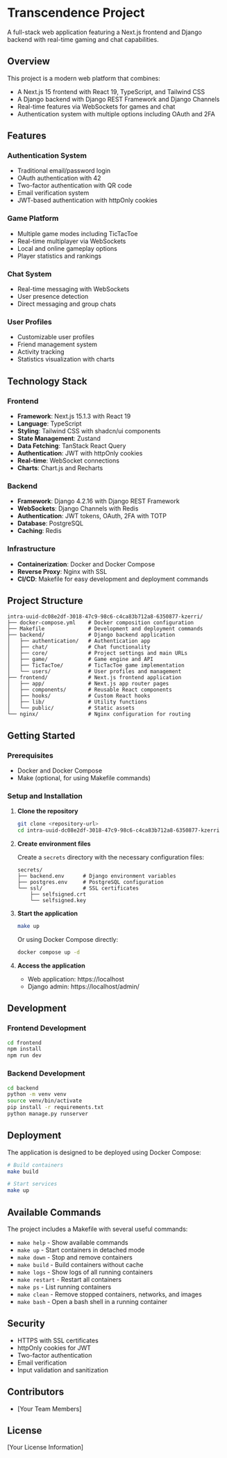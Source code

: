 # Transcendence Project

A full-stack web application featuring a Next.js frontend and Django backend with real-time gaming and chat capabilities.

## Overview

This project is a modern web platform that combines:
- A Next.js 15 frontend with React 19, TypeScript, and Tailwind CSS
- A Django backend with Django REST Framework and Django Channels
- Real-time features via WebSockets for games and chat
- Authentication system with multiple options including OAuth and 2FA

## Features

### Authentication System
- Traditional email/password login
- OAuth authentication with 42
- Two-factor authentication with QR code
- Email verification system
- JWT-based authentication with httpOnly cookies

### Game Platform
- Multiple game modes including TicTacToe
- Real-time multiplayer via WebSockets
- Local and online gameplay options
- Player statistics and rankings

### Chat System
- Real-time messaging with WebSockets
- User presence detection
- Direct messaging and group chats

### User Profiles
- Customizable user profiles
- Friend management system
- Activity tracking
- Statistics visualization with charts

## Technology Stack

### Frontend
- **Framework**: Next.js 15.1.3 with React 19
- **Language**: TypeScript
- **Styling**: Tailwind CSS with shadcn/ui components
- **State Management**: Zustand
- **Data Fetching**: TanStack React Query
- **Authentication**: JWT with httpOnly cookies
- **Real-time**: WebSocket connections
- **Charts**: Chart.js and Recharts

### Backend
- **Framework**: Django 4.2.16 with Django REST Framework
- **WebSockets**: Django Channels with Redis
- **Authentication**: JWT tokens, OAuth, 2FA with TOTP
- **Database**: PostgreSQL
- **Caching**: Redis

### Infrastructure
- **Containerization**: Docker and Docker Compose
- **Reverse Proxy**: Nginx with SSL
- **CI/CD**: Makefile for easy development and deployment commands

## Project Structure

```
intra-uuid-dc08e2df-3018-47c9-98c6-c4ca83b712a8-6350877-kzerri/
├── docker-compose.yml    # Docker composition configuration
├── Makefile              # Development and deployment commands
├── backend/              # Django backend application
│   ├── authentication/   # Authentication app
│   ├── chat/             # Chat functionality
│   ├── core/             # Project settings and main URLs
│   ├── game/             # Game engine and API
│   ├── TicTacToe/        # TicTacToe game implementation
│   └── users/            # User profiles and management
├── frontend/             # Next.js frontend application
│   ├── app/              # Next.js app router pages
│   ├── components/       # Reusable React components
│   ├── hooks/            # Custom React hooks
│   ├── lib/              # Utility functions
│   └── public/           # Static assets
└── nginx/                # Nginx configuration for routing
```

## Getting Started

### Prerequisites
- Docker and Docker Compose
- Make (optional, for using Makefile commands)

### Setup and Installation

1. **Clone the repository**
   ```bash
   git clone <repository-url>
   cd intra-uuid-dc08e2df-3018-47c9-98c6-c4ca83b712a8-6350877-kzerri
   ```

2. **Create environment files**

   Create a `secrets` directory with the necessary configuration files:
   ```
   secrets/
   ├── backend.env      # Django environment variables
   ├── postgres.env     # PostgreSQL configuration
   └── ssl/             # SSL certificates
       ├── selfsigned.crt
       └── selfsigned.key
   ```

3. **Start the application**
   ```bash
   make up
   ```
   Or using Docker Compose directly:
   ```bash
   docker compose up -d
   ```

4. **Access the application**
   - Web application: https://localhost
   - Django admin: https://localhost/admin/

## Development

### Frontend Development

```bash
cd frontend
npm install
npm run dev
```

### Backend Development

```bash
cd backend
python -m venv venv
source venv/bin/activate
pip install -r requirements.txt
python manage.py runserver
```

## Deployment

The application is designed to be deployed using Docker Compose:

```bash
# Build containers
make build

# Start services
make up
```

## Available Commands

The project includes a Makefile with several useful commands:

- `make help` - Show available commands
- `make up` - Start containers in detached mode
- `make down` - Stop and remove containers
- `make build` - Build containers without cache
- `make logs` - Show logs of all running containers
- `make restart` - Restart all containers
- `make ps` - List running containers
- `make clean` - Remove stopped containers, networks, and images
- `make bash` - Open a bash shell in a running container

## Security

- HTTPS with SSL certificates
- httpOnly cookies for JWT
- Two-factor authentication
- Email verification
- Input validation and sanitization

## Contributors

- [Your Team Members]

## License

[Your License Information]